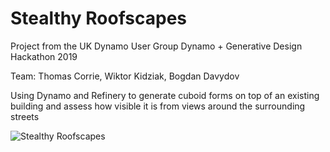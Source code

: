 # Stealthy Roofscapes
Project from the UK Dynamo User Group Dynamo + Generative Design Hackathon 2019

Team: Thomas Corrie, Wiktor Kidziak, Bogdan Davydov

Using Dynamo and Refinery to generate cuboid forms on top of an existing building and assess how visible it is from views around the surrounding streets

![Stealthy Roofscapes](https://github.com/thomascorrie/StealthyRoofscapes/blob/master/images/cover.PNG)


